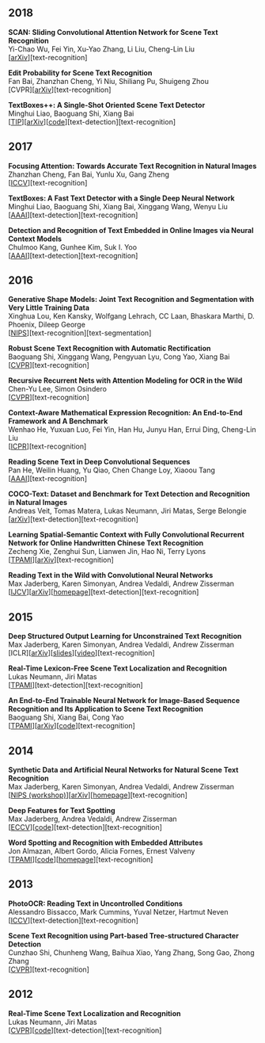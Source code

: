 ## 2018
**SCAN: Sliding Convolutional Attention Network for Scene Text Recognition**  
Yi-Chao Wu, Fei Yin, Xu-Yao Zhang, Li Liu, Cheng-Lin Liu  
\[[arXiv](https://arxiv.org/abs/1806.00578)\]\[text-recognition\]

**Edit Probability for Scene Text Recognition**  
Fan Bai, Zhanzhan Cheng, Yi Niu, Shiliang Pu, Shuigeng Zhou  
\[CVPR\]\[[arXiv](https://arxiv.org/abs/1805.03384)\]\[text-recognition\]

**TextBoxes++: A Single-Shot Oriented Scene Text Detector**  
Minghui Liao, Baoguang Shi, Xiang Bai  
\[[TIP](https://ieeexplore.ieee.org/document/8334248/)\]\[[arXiv](https://arxiv.org/abs/1801.02765)\]\[[code](https://github.com/MhLiao/TextBoxes_plusplus)\]\[text-detection\]\[text-recognition\]

## 2017
**Focusing Attention: Towards Accurate Text Recognition in Natural Images**  
Zhanzhan Cheng, Fan Bai, Yunlu Xu, Gang Zheng  
\[[ICCV](http://openaccess.thecvf.com/content_ICCV_2017/papers/Cheng_Focusing_Attention_Towards_ICCV_2017_paper.pdf)\]\[text-recognition\]

**TextBoxes: A Fast Text Detector with a Single Deep Neural Network**  
Minghui Liao, Baoguang Shi, Xiang Bai, Xinggang Wang, Wenyu Liu  
\[[AAAI](http://www.aaai.org/ocs/index.php/AAAI/AAAI17/paper/download/14202/14295)\]\[text-detection\]\[text-recognition\]

**Detection and Recognition of Text Embedded in Online Images via Neural Context Models**  
Chulmoo Kang, Gunhee Kim, Suk I. Yoo  
\[[AAAI](http://www.aaai.org/ocs/index.php/AAAI/AAAI17/paper/download/14154/14287)\]\[text-detection\]\[text-recognition\]

## 2016
**Generative Shape Models: Joint Text Recognition and Segmentation with Very Little Training Data**  
Xinghua Lou, Ken Kansky, Wolfgang Lehrach, CC Laan, Bhaskara Marthi, D. Phoenix, Dileep George  
\[[NIPS](http://papers.nips.cc/paper/6071-generative-shape-models-joint-text-recognition-and-segmentation-with-very-little-training-data)\]\[text-recognition\]\[text-segmentation\]

**Robust Scene Text Recognition with Automatic Rectification**  
Baoguang Shi, Xinggang Wang, Pengyuan Lyu, Cong Yao, Xiang Bai  
\[[CVPR](https://www.cv-foundation.org/openaccess/content_cvpr_2016/papers/Shi_Robust_Scene_Text_CVPR_2016_paper.pdf)\]\[text-recognition\]

**Recursive Recurrent Nets with Attention Modeling for OCR in the Wild**  
Chen-Yu Lee, Simon Osindero  
\[[CVPR](https://www.cv-foundation.org/openaccess/content_cvpr_2016/app/S09-57.pdf)\]\[text-recognition\]

**Context-Aware Mathematical Expression Recognition: An End-to-End Framework and A Benchmark**  
Wenhao He, Yuxuan Luo, Fei Yin, Han Hu, Junyu Han, Errui Ding, Cheng-Lin Liu  
\[[ICPR](https://ieeexplore.ieee.org/abstract/document/7900135/)\]\[text-recognition\]

**Reading Scene Text in Deep Convolutional Sequences**  
Pan He, Weilin Huang, Yu Qiao, Chen Change Loy,  Xiaoou Tang  
\[[AAAI](http://www.aaai.org/ocs/index.php/AAAI/AAAI16/paper/download/12256/12121)\]\[text-recognition\]

**COCO-Text: Dataset and Benchmark for Text Detection and Recognition in Natural Images**  
Andreas Veit, Tomas Matera, Lukas Neumann, Jiri Matas, Serge Belongie  
\[[arXiv](https://arxiv.org/abs/1601.07140)\]\[text-detection\]\[text-recognition\]

**Learning Spatial-Semantic Context with Fully Convolutional Recurrent Network for Online Handwritten Chinese Text Recognition**  
Zecheng Xie, Zenghui Sun, Lianwen Jin, Hao Ni, Terry Lyons  
\[[TPAMI](https://ieeexplore.ieee.org/abstract/document/7995142/)\]\[[arXiv](https://arxiv.org/abs/1610.02616)\]\[text-recognition\]

**Reading Text in the Wild with Convolutional Neural Networks**  
Max Jaderberg, Karen Simonyan, Andrea Vedaldi, Andrew Zisserman  
\[[IJCV](https://link.springer.com/article/10.1007/s11263-015-0823-z)\]\[[arXiv](https://arxiv.org/abs/1412.1842)\]\[[homepage](http://www.robots.ox.ac.uk/~vgg/research/text/)\]\[text-detection\]\[text-recognition\]

## 2015
**Deep Structured Output Learning for Unconstrained Text Recognition**  
Max Jaderberg, Karen Simonyan, Andrea Vedaldi, Andrew Zisserman  
\[ICLR\]\[[arXiv](https://arxiv.org/abs/1412.5903)\]\[[slides](https://iclr.cc/archive/www/lib/exe/fetch.php%3Fmedia=iclr2015:jaderbergetal-iclr2015.pdf)\]\[[video](https://www.youtube.com/watch?v=NYkG38RCoRg&feature=youtu.be)\]\[text-recognition\]

**Real-Time Lexicon-Free Scene Text Localization and Recognition**  
Lukas Neumann, Jiri Matas  
\[[TPAMI](https://ieeexplore.ieee.org/abstract/document/7313008/)\]\[text-detection\]\[text-recognition\]

**An End-to-End Trainable Neural Network for Image-Based Sequence Recognition and Its Application to Scene Text Recognition**  
Baoguang Shi, Xiang Bai, Cong Yao  
\[[TPAMI](https://ieeexplore.ieee.org/abstract/document/7801919/)\]\[[arXiv](https://arxiv.org/abs/1507.05717)\]\[[code](http://mclab.eic.hust.edu.cn/~xbai/CRNN/crnn_code.zip)\]\[text-recognition\]

## 2014
**Synthetic Data and Artificial Neural Networks for Natural Scene Text Recognition**  
Max Jaderberg, Karen Simonyan, Andrea Vedaldi, Andrew Zisserman  
\[[NIPS (workshop)](http://www.robots.ox.ac.uk/~vgg/publications/2014/Jaderberg14c/jaderberg14c.pdf)\]\[[arXiv](https://arxiv.org/abs/1406.2227)\]\[[homepage](http://www.robots.ox.ac.uk/~vgg/publications/2014/Jaderberg14c/)\]\[text-recognition\]

**Deep Features for Text Spotting**  
Max Jaderberg, Andrea Vedaldi, Andrew Zisserman  
\[[ECCV](https://link.springer.com/chapter/10.1007/978-3-319-10593-2_34)\]\[[code](https://bitbucket.org/jaderberg/eccv2014_textspotting/overview)\]\[text-detection\]\[text-recognition\]

**Word Spotting and Recognition with Embedded Attributes**  
Jon Almazan, Albert Gordo, Alicia Fornes, Ernest Valveny  
\[[TPAMI](https://ieeexplore.ieee.org/document/6857995/)\]\[[code](https://github.com/almazan/watts)\]\[[homepage](http://www.cvc.uab.es/~almazan/index/projects/words-att/index.html)\]\[text-recognition\]

## 2013
**PhotoOCR: Reading Text in Uncontrolled Conditions**  
Alessandro Bissacco, Mark Cummins, Yuval Netzer, Hartmut Neven  
\[[ICCV](https://www.cv-foundation.org/openaccess/content_iccv_2013/papers/Bissacco_PhotoOCR_Reading_Text_2013_ICCV_paper.pdf)\]\[text-detection\]\[text-recognition\]

**Scene Text Recognition using Part-based Tree-structured Character Detection**  
Cunzhao Shi, Chunheng Wang, Baihua Xiao, Yang Zhang, Song Gao,  Zhong Zhang  
\[[CVPR](https://www.cv-foundation.org/openaccess/content_cvpr_2013/papers/Shi_Scene_Text_Recognition_2013_CVPR_paper.pdf)\]\[text-recognition\]

## 2012
**Real-Time Scene Text Localization and Recognition**  
Lukas Neumann, Jiri Matas  
\[[CVPR](https://ieeexplore.ieee.org/abstract/document/6248097/)\]\[[code](https://docs.opencv.org/3.0-beta/modules/text/doc/erfilter.html)\]\[text-detection\]\[text-recognition\]
